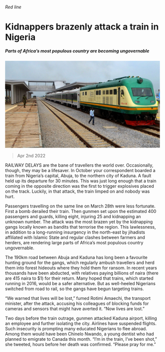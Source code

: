 ###### Red line

# Kidnappers brazenly attack a train in Nigeria 

##### Parts of Africa’s most populous country are becoming ungovernable 

![image](images/20220402_map502.jpg) 

> Apr 2nd 2022 

RAILWAY DELAYS are the bane of travellers the world over. Occasionally, though, they may be a lifesaver. In October your correspondent boarded a train from Nigeria’s capital, Abuja, to the northern city of Kaduna. A fault held up its departure for 30 minutes. This was just long enough that a train coming in the opposite direction was the first to trigger explosives placed on the track. Luckily, in that attack, the train limped on and nobody was hurt.

Passengers travelling on the same line on March 28th were less fortunate. First a bomb derailed their train. Then gunmen set upon the estimated 400 passengers and guards, killing eight, injuring 25 and kidnapping an unknown number. The attack was the most brazen yet by the kidnapping gangs locally known as bandits that terrorise the region. This lawlessness, in addition to a long-running insurgency in the north-east by jihadists affiliated with Islamic State and regular clashes between farmers and herders, are rendering large parts of Africa’s most populous country ungovernable.


The 190km road between Abuja and Kaduna has long been a favourite hunting ground for the gangs, which regularly ambush travellers and herd them into forest hideouts where they hold them for ransom. In recent years thousands have been abducted, with relatives paying billions of naira (there are 415 naira to $1) for their return. Many hoped that trains, which started running in 2016, would be a safer alternative. But as well-heeled Nigerians switched from road to rail, so the gangs have begun targeting trains.

“We warned that lives will be lost,” fumed Rotimi Amaechi, the transport minister, after the attack, accusing his colleagues of blocking funds for cameras and sensors that might have averted it. “Now lives are lost.”

Two days before the train outrage, gunmen attacked Kaduna airport, killing an employee and further isolating the city. Airlines have suspended flights. Such insecurity is prompting many educated Nigerians to flee abroad. Among them would have been Chinelo Nwando, a young dentist who had planned to emigrate to Canada this month. “I’m in the train, I’ve been shot,” she tweeted, hours before her death was confirmed. “Please pray for me.”

